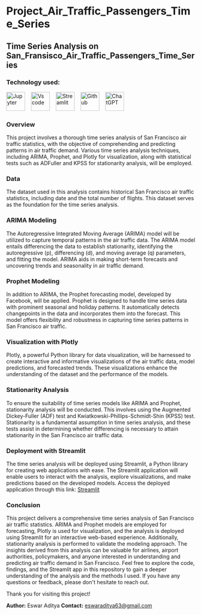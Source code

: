 # Project_Air_Traffic_Passengers_Time_Series
## Time Series Analysis on San_Fransisco_Air_Traffic_Passengers_Time_Series


### Technology used:
<div align ='left'>
<img src ='https://technology.amis.nl/wp-content/uploads/2020/11/image_thumb-27.png', height = "50" alt = 'Jupyter'/><img width='12'/> 
<img src = 'https://cdn.dribbble.com/users/6569/screenshots/16471177/media/8bbfe7fd594073dc6271d5d852c7381a.png', height = "50" alt = 'Vs code'/><img width = '12'/>
<img src = 'https://thomasjpfan.github.io/data-umbrella-2020-streamlit-slides/images/streamlit.png', height = "50" alt = 'Streamlit'/><img width = '12'/>
<img src = 'https://github.githubassets.com/images/modules/logos_page/GitHub-Mark.png', height = "50" alt = 'Github'/><img width = '12'/>
<img src = 'https://img.uxwing.com/wp-content/themes/uxwing/download/brands-social-media/chatgpt-icon.png', height = "50" alt = 'ChatGPT'/><img width = '12'/>
</div>

### Overview
This project involves a thorough time series analysis of San Francisco air traffic statistics, with the objective of comprehending and predicting patterns in air traffic demand. Various time series analysis techniques, including ARIMA, Prophet, and Plotly for visualization, along with statistical tests such as ADFuller and KPSS for stationarity analysis, will be employed.

### Data
The dataset used in this analysis contains historical San Francisco air traffic statistics, including date and the total number of flights. This dataset serves as the foundation for the time series analysis.

### ARIMA Modeling
The Autoregressive Integrated Moving Average (ARIMA) model will be utilized to capture temporal patterns in the air traffic data. The ARIMA model entails differencing the data to establish stationarity, identifying the autoregressive (p), differencing (d), and moving average (q) parameters, and fitting the model. ARIMA aids in making short-term forecasts and uncovering trends and seasonality in air traffic demand.

### Prophet Modeling
In addition to ARIMA, the Prophet forecasting model, developed by Facebook, will be applied. Prophet is designed to handle time series data with prominent seasonal and holiday patterns. It automatically detects changepoints in the data and incorporates them into the forecast. This model offers flexibility and robustness in capturing time series patterns in San Francisco air traffic.

### Visualization with Plotly
Plotly, a powerful Python library for data visualization, will be harnessed to create interactive and informative visualizations of the air traffic data, model predictions, and forecasted trends. These visualizations enhance the understanding of the dataset and the performance of the models.

### Stationarity Analysis
To ensure the suitability of time series models like ARIMA and Prophet, stationarity analysis will be conducted. This involves using the Augmented Dickey-Fuller (ADF) test and Kwiatkowski-Phillips-Schmidt-Shin (KPSS) test. Stationarity is a fundamental assumption in time series analysis, and these tests assist in determining whether differencing is necessary to attain stationarity in the San Francisco air traffic data.

### Deployment with Streamlit
The time series analysis will be deployed using Streamlit, a Python library for creating web applications with ease. The Streamlit application will enable users to interact with the analysis, explore visualizations, and make predictions based on the developed models. Access the deployed application through this link: [Streamlit](https://project6airtrafficpassengerstimeseries-xz5lmq9fe9myo6j7ar2r9b.streamlit.app/)

### Conclusion
This project delivers a comprehensive time series analysis of San Francisco air traffic statistics. ARIMA and Prophet models are employed for forecasting, Plotly is used for visualization, and the analysis is deployed using Streamlit for an interactive web-based experience. Additionally, stationarity analysis is performed to validate the modeling approach. The insights derived from this analysis can be valuable for airlines, airport authorities, policymakers, and anyone interested in understanding and predicting air traffic demand in San Francisco.
Feel free to explore the code, findings, and the Streamlit app in this repository to gain a deeper understanding of the analysis and the methods I used. If you have any questions or feedback, please don't hesitate to reach out.

Thank you for visiting this project!

**Author:** Eswar Aditya
**Contact:** eswaraditya63@gmail.com

<!--
https://github.com/Makorg123/Project6_Air_Traffic_Passengers_Time_Series/assets/84630559/24bb9480-3419-4f8d-8011-c7afe668a147
-->

